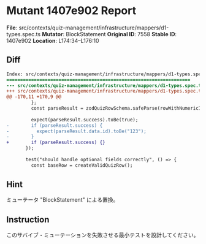 # Mutant 1407e902 Report

**File**: src/contexts/quiz-management/infrastructure/mappers/d1-types.spec.ts
**Mutator**: BlockStatement
**Original ID**: 7558
**Stable ID**: 1407e902
**Location**: L174:34–L176:10

## Diff

```diff
Index: src/contexts/quiz-management/infrastructure/mappers/d1-types.spec.ts
===================================================================
--- src/contexts/quiz-management/infrastructure/mappers/d1-types.spec.ts	original
+++ src/contexts/quiz-management/infrastructure/mappers/d1-types.spec.ts	mutated #7558
@@ -170,11 +170,9 @@
         };
         const parseResult = zodQuizRowSchema.safeParse(rowWithNumericId);
 
         expect(parseResult.success).toBe(true);
-        if (parseResult.success) {
-          expect(parseResult.data.id).toBe("123");
-        }
+        if (parseResult.success) {}
       });
 
       test("should handle optional fields correctly", () => {
         const baseRow = createValidQuizRow();
```

## Hint

ミューテータ "BlockStatement" による置換。

## Instruction

このサバイブ・ミューテーションを失敗させる最小テストを設計してください。
